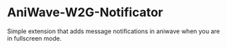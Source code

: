 # AniWave-W2G-Notificator
Simple extension that adds message notifications in aniwave when you are in fullscreen mode.
